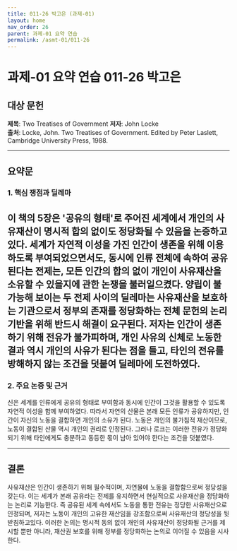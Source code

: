 ```yaml
---
title: 011-26 박고은 (과제-01)
layout: home
nav_order: 26
parent: 과제-01 요약 연습
permalink: /asmt-01/011-26
---
```


# 과제-01 요약 연습 011-26 박고은 

## 대상 문헌  
**제목**: Two Treatises of Government
**저자**: John Locke  
**출처**: Locke, John. Two Treatises of Government. Edited by Peter Laslett, Cambridge University Press, 1988.

---

## 요약문  

### 1. 핵심 쟁점과 딜레마  
이 책의 5장은 '공유의 형태'로 주어진 세계에서 개인의 사유재산이 명시적 합의 없이도 정당화될 수 있음을 논증하고 있다. 세계가 자연적 이성을 가진 인간이 생존을 위해 이용하도록 부여되었으면서도, 동시에 인류 전체에 속하여 공유된다는 전제는, 모든 인간의 합의 없이 개인이 사유재산을 소유할 수 있을지에 관한 논쟁을 불러일으켰다. 양립이 불가능해 보이는 두 전제 사이의 딜레마는 사유재산을 보호하는 기관으로서 정부의 존재를 정당화하는 전체 문헌의 논리 기반을 위해 반드시 해결이 요구된다. 저자는 인간이 생존하기 위해 전유가 불가피하며, 개인 사유의 신체로 노동한 결과 역시 개인의 사유가 된다는 점을 들고, 타인의 전유를 방해하지 않는 조건을 덧붙여 딜레마에 도전하였다.
---

### 2. 주요 논증 및 근거  
신은 세계를 인류에게 공유의 형태로 부여함과 동시에 인간이 그것을 활용할 수 있도록 자연적 이성을 함께 부여하였다. 따라서 자연의 산물은 본래 모든 인류가 공유하지만, 인간이 자신의 노동을 결합하면 개인의 소유가 된다. 노동은 개인의 불가침적 재산이므로, 노동이 결합된 산물 역시 개인의 권리로 인정된다. 그러나 로크는 이러한 전유가 정당화되기 위해 타인에게도 충분하고 동등한 몫이 남아 있어야 한다는 조건을 덧붙였다.

---

## 결론
사유재산은 인간이 생존하기 위해 필수적이며, 자연물에 노동을 결합함으로써 정당성을 갖는다. 이는 세계가 본래 공유라는 전제를 유지하면서 현실적으로 사유재산을 정당화하는 논리로 기능한다. 즉 공유된 세계 속에서도 노동을 통한 전유는 정당한 사유재산으로 인정되며, 저자는 노동이 개인의 고유한 재산임을 강조함으로써 사유재산의 정당성을 뒷받침하고있다. 이러한 논의는 명시적 동의 없이 개인의 사유재산이 정당화될 근거를 제시할 뿐만 아니라, 재산권 보호를 위해 정부를 정당화하는 논의로 이어질 수 있음을 시사한다.